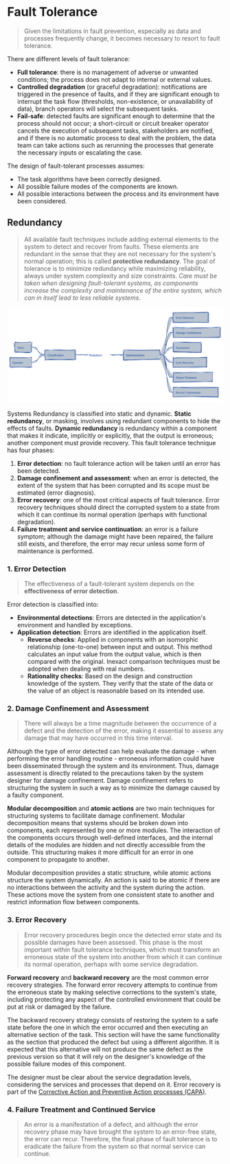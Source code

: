 # Fault Tolerance
>
> Given the limitations in fault prevention, especially as data and processes frequently change, it becomes necessary to resort to fault tolerance.

There are different levels of fault tolerance:

* **Full tolerance**: there is no management of adverse or unwanted conditions; the process does not adapt to internal or external values.
* **Controlled degradation** (or graceful degradation): notifications are triggered in the presence of faults, and if they are significant enough to interrupt the task flow (thresholds, non-existence, or unavailability of data), branch operators will select the subsequent tasks.
* **Fail-safe**: detected faults are significant enough to determine that the process should not occur; a short-circuit or circuit breaker operator cancels the execution of subsequent tasks, stakeholders are notified, and if there is no automatic process to deal with the problem, the data team can take actions such as rerunning the processes that generate the necessary inputs or escalating the case.

The design of fault-tolerant processes assumes:

* The task algorithms have been correctly designed.
* All possible failure modes of the components are known.
* All possible interactions between the process and its environment have been considered.

## Redundancy
>
> All available fault techniques include adding external elements to the system to detect and recover from faults. These elements are redundant in the sense that they are not necessary for the system's normal operation; this is called **protective redundancy**. The goal of tolerance is to minimize redundancy while maximizing reliability, always under system complexity and size constraints. *Care must be taken when designing fault-tolerant systems, as components increase the complexity and maintenance of the entire system, which can in itself lead to less reliable systems*.

<p align="center">
  <img src="../../assets/concepts/systems-reliability/fault_tolerance_v1.svg" alt="Systems Reliability - Mechanisms - Fault Tolerance - Redudancy">
</p>

Systems Redundancy is classified into static and dynamic. **Static redundancy**, or masking, involves using redundant components to hide the effects of faults. **Dynamic redundancy** is redundancy within a component that makes it indicate, implicitly or explicitly, that the output is erroneous; another component must provide recovery. This fault tolerance technique has four phases:

1. **Error detection**: no fault tolerance action will be taken until an error has been detected.
2. **Damage confinement and assessment**: when an error is detected, the extent of the system that has been corrupted and its scope must be estimated (error diagnosis).
3. **Error recovery**: one of the most critical aspects of fault tolerance. Error recovery techniques should direct the corrupted system to a state from which it can continue its normal operation (perhaps with functional degradation).
4. **Failure treatment and service continuation**: an error is a failure symptom; although the damage might have been repaired, the failure still exists, and therefore, the error may recur unless some form of maintenance is performed.

### 1. Error Detection
>
> The effectiveness of a fault-tolerant system depends on the **effectiveness of error detection**.

Error detection is classified into:

* **Environmental detections**: Errors are detected in the application's environment and handled by exceptions.
* **Application detection**: Errors are identified in the application itself.
  * **Reverse checks**: Applied in components with an isomorphic relationship (one-to-one) between input and output. This method calculates an input value from the output value, which is then compared with the original. Inexact comparison techniques must be adopted when dealing with real numbers.
  * **Rationality checks**: Based on the design and construction knowledge of the system. They verify that the state of the data or the value of an object is reasonable based on its intended use.

### 2. Damage Confinement and Assessment
>
> There will always be a time magnitude between the occurrence of a defect and the detection of the error, making it essential to assess any damage that may have occurred in this time interval.

Although the type of error detected can help evaluate the damage - when performing the error handling routine - erroneous information could have been disseminated through the system and its environment. Thus, damage assessment is directly related to the precautions taken by the system designer for damage confinement. Damage confinement refers to structuring the system in such a way as to minimize the damage caused by a faulty component.

**Modular decomposition** and **atomic actions** are two main techniques for structuring systems to facilitate damage confinement. Modular decomposition means that systems should be broken down into components, each represented by one or more modules. The interaction of the components occurs through well-defined interfaces, and the internal details of the modules are hidden and not directly accessible from the outside. This structuring makes it more difficult for an error in one component to propagate to another.

Modular decomposition provides a static structure, while atomic actions structure the system dynamically. An action is said to be atomic if there are no interactions between the activity and the system during the action. These actions move the system from one consistent state to another and restrict information flow between components.

### 3. Error Recovery
>
> Error recovery procedures begin once the detected error state and its possible damages have been assessed. This phase is the most important within fault tolerance techniques, which must transform an erroneous state of the system into another from which it can continue its normal operation, perhaps with some service degradation.

**Forward recovery** and **backward recovery** are the most common error recovery strategies. The forward error recovery attempts to continue from the erroneous state by making selective corrections to the system's state, including protecting any aspect of the controlled environment that could be put at risk or damaged by the failure.

The backward recovery strategy consists of restoring the system to a safe state before the one in which the error occurred and then executing an alternative section of the task. This section will have the same functionality as the section that produced the defect but using a different algorithm. It is expected that this alternative will not produce the same defect as the previous version so that it will rely on the designer's knowledge of the possible failure modes of this component.

The designer must be clear about the service degradation levels, considering the services and processes that depend on it. Error recovery is part of the [Corrective Action and Preventive Action processes (CAPA)](./corrective_actions.md).

### 4. Failure Treatment and Continued Service
>
> An error is a manifestation of a defect, and although the error recovery phase may have brought the system to an error-free state, the error can recur. Therefore, the final phase of fault tolerance is to eradicate the failure from the system so that normal service can continue.
